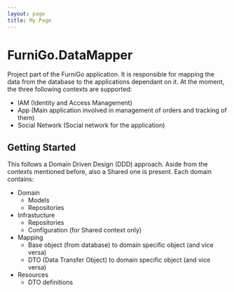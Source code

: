 ```yaml
---
layout: page
title: My Page
---
```

# FurniGo.DataMapper
Project part of the FurniGo application. It is responsible for mapping the data from the database to the applications dependant on it.
At the moment, the three following contexts are supported:
- IAM (Identity and Access Management)
- App (Main application involved in management of orders and tracking of them)
- Social Network (Social network for the application)

## Getting Started
This follows a Domain Driven Design (DDD) approach. Aside from the contexts mentioned before, also a Shared one is present.
Each domain contains:
- Domain
	- Models
	- Repositories
- Infrastucture
	- Repositories
	- Configuration (for Shared context only)
- Mapping
	- Base object (from database) to domain specific object (and vice versa)
	- DTO (Data Transfer Object) to domain specific object (and vice versa)
- Resources
	- DTO definitions

